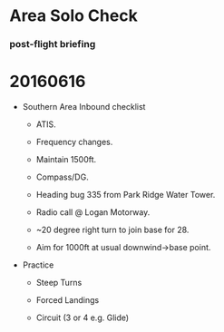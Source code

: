 # Area Solo Check

### post-flight briefing

# 20160616

* Southern Area Inbound checklist

  * ATIS.

  * Frequency changes.

  * Maintain 1500ft.

  * Compass/DG.

  * Heading bug 335 from Park Ridge Water Tower.

  * Radio call @ Logan Motorway.

  * ~20 degree right turn to join base for 28.

  * Aim for 1000ft at usual downwind->base point.

* Practice

  * Steep Turns

  * Forced Landings

  * Circuit (3 or 4 e.g. Glide)
  